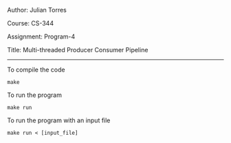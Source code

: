 Author: Julian Torres

Course: CS-344

Assignment: Program-4

Title: Multi-threaded Producer Consumer Pipeline

___

To compile the code

`make`

To run the program

`make run`

To run the program with an input file

`make run < [input_file]`